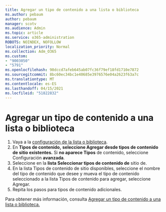 ```yaml
---
title: Agregar un tipo de contenido a una lista o biblioteca
ms.author: pebaum
author: pebaum
manager: scotv
ms.audience: Admin
ms.topic: article
ms.service: o365-administration
ROBOTS: NOINDEX, NOFOLLOW
localization_priority: Normal
ms.collection: Adm_O365
ms.custom:
- "9003050"
- "5791"
ms.openlocfilehash: 90dccd7afeb645ab07fc36f79ef18fd1710e7872
ms.sourcegitcommit: 8bc60ec34bc1e40685e3976576e04a2623f63a7c
ms.translationtype: MT
ms.contentlocale: es-ES
ms.lasthandoff: 04/15/2021
ms.locfileid: "51822832"
---
```

# <a name="add-a-content-type-to-a-list-or-library"></a>Agregar un tipo de contenido a una lista o biblioteca

1. Vaya a la  [configuración de la lista o biblioteca](https://support.microsoft.com/en-us/office/edit-list-settings-in-sharepoint-online-4d35793b-246e-42a3-990c-563a83795b7f).
2. En **Tipos de contenido,** **seleccione Agregar desde tipos de contenido de sitio existentes.** Si  **no aparece Tipos**  de contenido, seleccione Configuración  **avanzada**.
3. Seleccione en la  **lista Seleccionar tipos de contenido de**  sitio de.
4. En la lista Tipos de contenido de sitio disponibles, seleccione el nombre del tipo de contenido que desee y mueva el tipo de contenido seleccionado a la lista Tipos de contenido para agregar, seleccione Agregar.
5. Repita los pasos para tipos de contenido adicionales.

Para obtener más información, consulta [Agregar un tipo de contenido a una lista o biblioteca.](https://support.microsoft.com/en-us/office/add-a-content-type-to-a-list-or-library-917366ae-f7a2-47ad-87a5-9689a1884e60)
